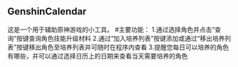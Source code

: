 ## GenshinCalendar
这是一个用于辅助原神游戏的小工具。
#主要功能：
1.通过选择角色并点击“查询”按键查询角色技能升级材料
2.通过“加入培养列表”按键添加或通过“移出培养列表”按键移出角色至培养列表并可随时在程序内查看
3.提醒您每日可以培养的角色有哪些，并可以通过选择日历上的日期来查看当天需要培养的角色

